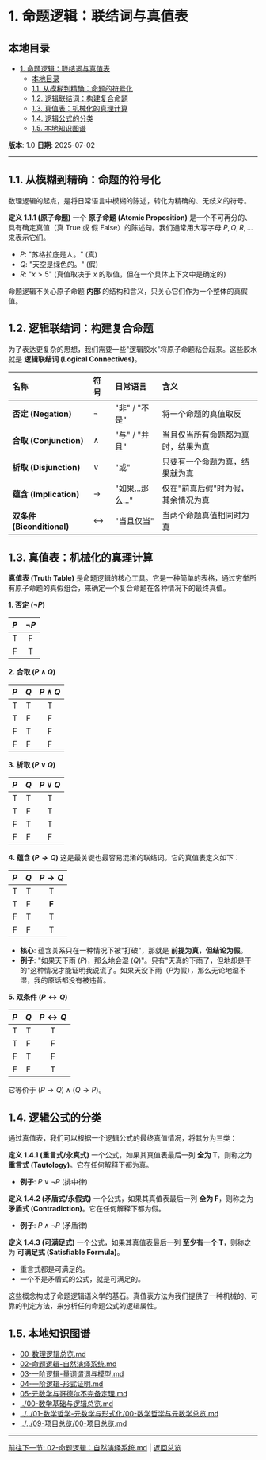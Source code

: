 # 1. 命题逻辑：联结词与真值表

## 本地目录

- [1. 命题逻辑：联结词与真值表](#1-命题逻辑联结词与真值表)
  - [本地目录](#本地目录)
  - [1.1. 从模糊到精确：命题的符号化](#11-从模糊到精确命题的符号化)
  - [1.2. 逻辑联结词：构建复合命题](#12-逻辑联结词构建复合命题)
  - [1.3. 真值表：机械化的真理计算](#13-真值表机械化的真理计算)
  - [1.4. 逻辑公式的分类](#14-逻辑公式的分类)
  - [1.5. 本地知识图谱](#15-本地知识图谱)

**版本**: 1.0
**日期**: 2025-07-02

---

## 1.1. 从模糊到精确：命题的符号化

数理逻辑的起点，是将日常语言中模糊的陈述，转化为精确的、无歧义的符号。

**定义 1.1.1 (原子命题)**
一个 **原子命题 (Atomic Proposition)** 是一个不可再分的、具有确定真值（真 True 或 假 False）的陈述句。我们通常用大写字母 $P, Q, R, ...$ 来表示它们。

- $P$: "苏格拉底是人。" (真)
- $Q$: "天空是绿色的。" (假)
- $R$: "$x > 5$" (真值取决于 $x$ 的取值，但在一个具体上下文中是确定的)

命题逻辑不关心原子命题 **内部** 的结构和含义，只关心它们作为一个整体的真假值。

## 1.2. 逻辑联结词：构建复合命题

为了表达更复杂的思想，我们需要一些"逻辑胶水"将原子命题粘合起来。这些胶水就是 **逻辑联结词 (Logical Connectives)**。

| 名称 | 符号 | 日常语言 | 含义 |
| :--- | :--- | :--- | :--- |
| **否定 (Negation)** | $\neg$ | "非" / "不是" | 将一个命题的真值取反 |
| **合取 (Conjunction)** | $\land$ | "与" / "并且" | 当且仅当所有命题都为真时，结果为真 |
| **析取 (Disjunction)** | $\lor$ | "或" | 只要有一个命题为真，结果就为真 |
| **蕴含 (Implication)** | $\to$ | "如果...那么..." | 仅在"前真后假"时为假，其余情况为真 |
| **双条件 (Biconditional)** | $\leftrightarrow$ | "当且仅当" | 当两个命题真值相同时为真 |

## 1.3. 真值表：机械化的真理计算

**真值表 (Truth Table)** 是命题逻辑的核心工具。它是一种简单的表格，通过穷举所有原子命题的真假组合，来确定一个复合命题在各种情况下的最终真值。

**1. 否定 ($\neg P$)**

| $P$ | $\neg P$ |
| :---: | :---: |
| T | F |
| F | T |

**2. 合取 ($P \land Q$)**

| $P$ | $Q$ | $P \land Q$ |
| :---: | :---: | :---: |
| T | T | T |
| T | F | F |
| F | T | F |
| F | F | F |

**3. 析取 ($P \lor Q$)**

| $P$ | $Q$ | $P \lor Q$ |
| :---: | :---: | :---: |
| T | T | T |
| T | F | T |
| F | T | T |
| F | F | F |

**4. 蕴含 ($P \to Q$)**
这是最关键也最容易混淆的联结词。它的真值表定义如下：

| $P$ | $Q$ | $P \to Q$ |
| :---: | :---: | :---: |
| T | T | T |
| T | F | **F** |
| F | T | T |
| F | F | T |

- **核心**: 蕴含关系只在一种情况下被"打破"，那就是 **前提为真，但结论为假**。
- **例子**: "如果天下雨 ($P$)，那么地会湿 ($Q$)"。只有"天真的下雨了，但地却是干的"这种情况才能证明我说谎了。如果天没下雨（$P$为假），那么无论地湿不湿，我的原话都没有被违背。

**5. 双条件 ($P \leftrightarrow Q$)**

| $P$ | $Q$ | $P \leftrightarrow Q$ |
| :---: | :---: | :---: |
| T | T | T |
| T | F | F |
| F | T | F |
| F | F | T |

它等价于 $(P \to Q) \land (Q \to P)$。

## 1.4. 逻辑公式的分类

通过真值表，我们可以根据一个逻辑公式的最终真值情况，将其分为三类：

**定义 1.4.1 (重言式/永真式)**
一个公式，如果其真值表最后一列 **全为 T**，则称之为 **重言式 (Tautology)**。它在任何解释下都为真。

- **例子**: $P \lor \neg P$ (排中律)

**定义 1.4.2 (矛盾式/永假式)**
一个公式，如果其真值表最后一列 **全为 F**，则称之为 **矛盾式 (Contradiction)**。它在任何解释下都为假。

- **例子**: $P \land \neg P$ (矛盾律)

**定义 1.4.3 (可满足式)**
一个公式，如果其真值表最后一列 **至少有一个 T**，则称之为 **可满足式 (Satisfiable Formula)**。

- 重言式都是可满足的。
- 一个不是矛盾式的公式，就是可满足的。

这些概念构成了命题逻辑语义学的基石。真值表方法为我们提供了一种机械的、可靠的判定方法，来分析任何命题公式的逻辑属性。

## 1.5. 本地知识图谱

- [00-数理逻辑总览.md](./00-数理逻辑总览.md)
- [02-命题逻辑-自然演绎系统.md](./02-命题逻辑-自然演绎系统.md)
- [03-一阶逻辑-量词谓词与模型.md](./03-一阶逻辑-量词谓词与模型.md)
- [04-一阶逻辑-形式证明.md](./04-一阶逻辑-形式证明.md)
- [05-元数学与哥德尔不完备定理.md](./05-元数学与哥德尔不完备定理.md)
- [../00-数学基础与逻辑总览.md](../00-数学基础与逻辑总览.md)
- [../../01-数学哲学-元数学与形式化/00-数学哲学与元数学总览.md](../../01-数学哲学-元数学与形式化/00-数学哲学与元数学总览.md)
- [../../09-项目总览/00-项目总览.md](../../09-项目总览/00-项目总览.md)

---

[前往下一节: 02-命题逻辑：自然演绎系统.md](./02-命题逻辑：自然演绎系统.md) | [返回总览](./00-数理逻辑总览.md)

